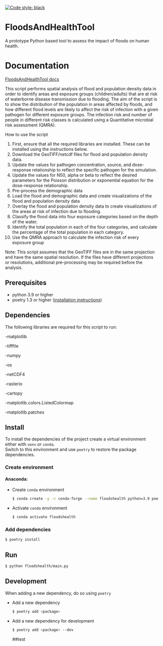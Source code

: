 [![Code style: black](https://img.shields.io/badge/code%20style-black-000000.svg)](https://github.com/psf/black)

# FloodsAndHealthTool

A prototype Python based tool to assess the impact of floods on human health.

# Documentation
[FloodsAndHealthTool docs](https://deltares.github.io/FloodsAndHealthTool/)

This script performs spatial analysis of flood and population density data in order to identify areas and exposure groups (children/adults) that are at risk of waterborne disease transmission due to flooding. The aim of the script is to show the distribution of the population in areas affected by floods, and how different flood levels are likely to affect the risk of infection with a given pathogen for different exposure groups. The infection risk and number of people in different risk classes is calculated using a Quantitative microbial risk assessment (QMRA). 

How to use the script

1.	First, ensure that all the required libraries are installed. These can be installed using the instructions below.
2.	Download the GeoTIFF/netcdf files for flood and population density data.
4.	Update the values for pathogen concentration, source, and dose-response relationship to reflect the specific pathogen for the simulation.
5.	Update the values for N50, alpha or beta to reflect the desired parameters for the Poisson distribution or exponential equation for the dose-response relationship.
6.	Pre-process the demographic data
7.	Load the flood and demographic data and create visualizations of the flood and population density data
8.	Overlay the flood and population density data to create visualizations of the areas at risk of infection due to flooding.
9.	Classify the flood data into four exposure categories based on the depth of the water.
10.	Identify the total population in each of the four categories, and calculate the percentage of the total population in each category.
11.	Use the QMRA approach to calculate the infection risk of every exposure group

Note: This script assumes that the GeoTIFF files are in the same projection and have the same spatial resolution. If the files have different projections or resolutions, additional pre-processing may be required before the analysis.

## Prerequisites

- python 3.9 or higher
- poetry 1.3 or higher ([installation instructions](https://python-poetry.org/docs/#installation))

## Dependencies

The following libraries are required for this script to run:

-matplotlib 

-tifffile 

-numpy 

-os

-netCDF4 

-rasterio 

-cartopy 

-matplotlib.colors.ListedColormap 

-matplotlib.patches 

## Install
To install the dependencies of the project create a virtual environment either with `venv` or `conda`.\
Switch to this environment and use `poetry` to restore the package dependencies.

### Create environment

#### Anaconda:

- Create `conda` environment
  ```sh
  $ conda create -y -c conda-forge --name floodshealth python=3.9 poetry 
  ```
  
- Activate `conda` environment
  ```sh
  $ conda activate floodshealth
  ```
  
### Add dependencies

```sh
$ poetry install
```

## Run

  ```sh
  $ python floodshealth/main.py
  ```

## Development

When adding a new dependency, do so using `poetry`

 - Add a new dependency
    ```sh
    $ poetry add <package>
    ```

- Add a new dependency for development
    ```sh
    $ poetry add <package> --dev
    ```

    ##test
